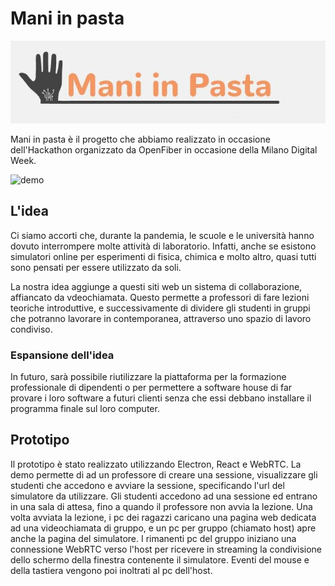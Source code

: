 # Mani in pasta

![logo](logo.png)

Mani in pasta è il progetto che abbiamo realizzato in occasione dell'Hackathon organizzato da OpenFiber in occasione
della Milano Digital Week.

![demo](demo.gif)

## L'idea

Ci siamo accorti che, durante la pandemia, le scuole e le università hanno dovuto interrompere molte attività di laboratorio.
Infatti, anche se esistono simulatori online per esperimenti di fisica, chimica e molto altro, quasi tutti sono pensati
per essere utilizzato da soli.

La nostra idea aggiunge a questi siti web un sistema di collaborazione, affiancato da vdeochiamata. Questo permette
a professori di fare lezioni teoriche introduttive, e successivamente di dividere gli studenti in gruppi che potranno
lavorare in contemporanea, attraverso uno spazio di lavoro condiviso.

### Espansione dell'idea

In futuro, sarà possibile riutilizzare la piattaforma per la formazione professionale di dipendenti o per permettere a software house
di far provare i loro software a futuri clienti senza che essi debbano installare il programma finale sul loro computer.

## Prototipo

Il prototipo è stato realizzato utilizzando Electron, React e WebRTC.
La demo permette di ad un professore di creare una sessione, visualizzare gli studenti che accedono e avviare la sessione, specificando l'url del simulatore da utilizzare.
Gli studenti accedono ad una sessione ed entrano in una sala di attesa, fino a quando il professore non avvia la lezione.
Una volta avviata la lezione, i pc dei ragazzi caricano una pagina web dedicata ad una videochiamata di gruppo, e un pc per gruppo (chiamato host) apre anche la pagina del simulatore.
I rimanenti pc del gruppo iniziano una connessione WebRTC verso l'host per ricevere in streaming la condivisione dello schermo della finestra contenente il simulatore.
Eventi del mouse e della tastiera vengono poi inoltrati al pc dell'host.

